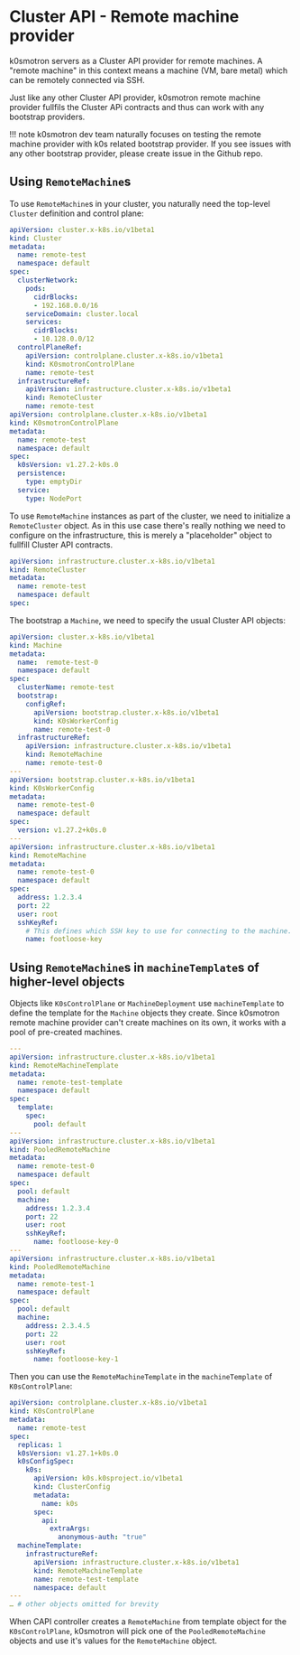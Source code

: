 # Cluster API - Remote machine provider

k0smotron servers as a Cluster API provider for remote machines. A "remote machine" in this context means a machine (VM, bare metal) which can be remotely connected via SSH.

Just like any other Cluster API provider, k0smotron remote machine provider fullfils the Cluster APi contracts and thus can work with any bootstrap providers.

!!! note
    k0smotron dev team naturally focuses on testing the remote machine provider with k0s related bootstrap provider. If you see issues with any other bootstrap provider, please create issue in the Github repo.

## Using `RemoteMachine`s

To use `RemoteMachine`s in your cluster, you naturally need the top-level `Cluster` definition and control plane:

```yaml
apiVersion: cluster.x-k8s.io/v1beta1
kind: Cluster
metadata:
  name: remote-test
  namespace: default
spec:
  clusterNetwork:
    pods:
      cidrBlocks:
      - 192.168.0.0/16
    serviceDomain: cluster.local
    services:
      cidrBlocks:
      - 10.128.0.0/12
  controlPlaneRef:
    apiVersion: controlplane.cluster.x-k8s.io/v1beta1
    kind: K0smotronControlPlane
    name: remote-test
  infrastructureRef:
    apiVersion: infrastructure.cluster.x-k8s.io/v1beta1
    kind: RemoteCluster
    name: remote-test
apiVersion: controlplane.cluster.x-k8s.io/v1beta1
kind: K0smotronControlPlane
metadata:
  name: remote-test
  namespace: default
spec:
  k0sVersion: v1.27.2-k0s.0
  persistence:
    type: emptyDir
  service:
    type: NodePort
```

To use `RemoteMachine` instances as part of the cluster, we need to initialize a `RemoteCluster` object. As in this use case there's really nothing we need to configure on the infrastructure, this is merely a "placeholder" object to fullfill Cluster API contracts.

```yaml
apiVersion: infrastructure.cluster.x-k8s.io/v1beta1
kind: RemoteCluster
metadata:
  name: remote-test
  namespace: default
spec:
```

The bootstrap a `Machine`, we need to specify the usual Cluster API objects:

```yaml
apiVersion: cluster.x-k8s.io/v1beta1
kind: Machine
metadata:
  name:  remote-test-0
  namespace: default
spec:
  clusterName: remote-test
  bootstrap:
    configRef:
      apiVersion: bootstrap.cluster.x-k8s.io/v1beta1
      kind: K0sWorkerConfig
      name: remote-test-0
  infrastructureRef:
    apiVersion: infrastructure.cluster.x-k8s.io/v1beta1
    kind: RemoteMachine
    name: remote-test-0
---
apiVersion: bootstrap.cluster.x-k8s.io/v1beta1
kind: K0sWorkerConfig
metadata:
  name: remote-test-0
  namespace: default
spec:
  version: v1.27.2+k0s.0
---
apiVersion: infrastructure.cluster.x-k8s.io/v1beta1
kind: RemoteMachine
metadata:
  name: remote-test-0
  namespace: default
spec:
  address: 1.2.3.4
  port: 22
  user: root
  sshKeyRef:
    # This defines which SSH key to use for connecting to the machine. The Secret needs to have key 'value' with the SSH private key in it.
    name: footloose-key
```

## Using `RemoteMachine`s in `machineTemplate`s of higher-level objects

Objects like `K0sControlPlane` or `MachineDeployment` use `machineTemplate` to define the template for the `Machine` objects they create. 
Since k0smotron remote machine provider can't create machines on its own, it works with a pool of pre-created machines.

```yaml
---
apiVersion: infrastructure.cluster.x-k8s.io/v1beta1
kind: RemoteMachineTemplate
metadata:
  name: remote-test-template
  namespace: default
spec:
  template:
    spec:
      pool: default
---
apiVersion: infrastructure.cluster.x-k8s.io/v1beta1
kind: PooledRemoteMachine
metadata:
  name: remote-test-0
  namespace: default
spec:
  pool: default
  machine:
    address: 1.2.3.4
    port: 22
    user: root
    sshKeyRef:
      name: footloose-key-0
---
apiVersion: infrastructure.cluster.x-k8s.io/v1beta1
kind: PooledRemoteMachine
metadata:
  name: remote-test-1
  namespace: default
spec:
  pool: default
  machine:
    address: 2.3.4.5
    port: 22
    user: root
    sshKeyRef:
      name: footloose-key-1
```

Then you can use the `RemoteMachineTemplate` in the `machineTemplate` of `K0sControlPlane`:

```yaml
apiVersion: controlplane.cluster.x-k8s.io/v1beta1
kind: K0sControlPlane
metadata:
  name: remote-test
spec:
  replicas: 1
  k0sVersion: v1.27.1+k0s.0
  k0sConfigSpec:
    k0s:
      apiVersion: k0s.k0sproject.io/v1beta1
      kind: ClusterConfig
      metadata:
        name: k0s
      spec:
        api:
          extraArgs:
            anonymous-auth: "true"
  machineTemplate:
    infrastructureRef:
      apiVersion: infrastructure.cluster.x-k8s.io/v1beta1
      kind: RemoteMachineTemplate
      name: remote-test-template
      namespace: default
---
… # other objects omitted for brevity
```

When CAPI controller creates a `RemoteMachine` from template object for the `K0sControlPlane`, k0smotron will pick one of the `PooledRemoteMachine` objects and use it's values for the `RemoteMachine` object.

